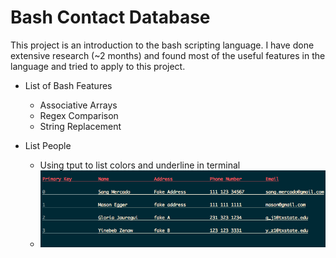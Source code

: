 Bash Contact Database
===

This project is an introduction to the bash scripting language.
I have done extensive research (~2 months) and found most of the 
useful features in the language and tried to apply to this project.

* List of Bash Features
    * Associative Arrays
    * Regex Comparison
    * String Replacement

* List People
    * Using tput to list colors and underline in terminal
    * ![Screenshot](/img/dbList.png?raw=true)

